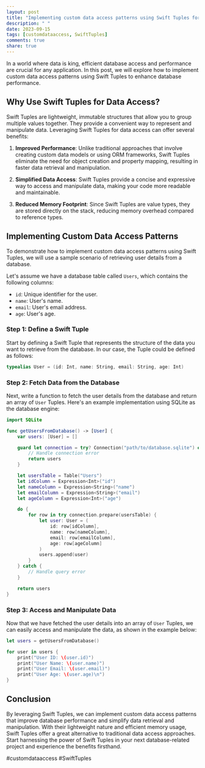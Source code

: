 ```yaml
---
layout: post
title: "Implementing custom data access patterns using Swift Tuples for improved database performance."
description: " "
date: 2023-09-15
tags: [customdataaccess, SwiftTuples]
comments: true
share: true
---
```


In a world where data is king, efficient database access and performance are crucial for any application. In this post, we will explore how to implement custom data access patterns using Swift Tuples to enhance database performance.

## Why Use Swift Tuples for Data Access?

Swift Tuples are lightweight, immutable structures that allow you to group multiple values together. They provide a convenient way to represent and manipulate data. Leveraging Swift Tuples for data access can offer several benefits:

1. **Improved Performance**: Unlike traditional approaches that involve creating custom data models or using ORM frameworks, Swift Tuples eliminate the need for object creation and property mapping, resulting in faster data retrieval and manipulation.

2. **Simplified Data Access**: Swift Tuples provide a concise and expressive way to access and manipulate data, making your code more readable and maintainable.

3. **Reduced Memory Footprint**: Since Swift Tuples are value types, they are stored directly on the stack, reducing memory overhead compared to reference types.

## Implementing Custom Data Access Patterns

To demonstrate how to implement custom data access patterns using Swift Tuples, we will use a sample scenario of retrieving user details from a database.

Let's assume we have a database table called `Users`, which contains the following columns:

- `id`: Unique identifier for the user.
- `name`: User's name.
- `email`: User's email address.
- `age`: User's age.

### Step 1: Define a Swift Tuple

Start by defining a Swift Tuple that represents the structure of the data you want to retrieve from the database. In our case, the Tuple could be defined as follows:

```swift
typealias User = (id: Int, name: String, email: String, age: Int)
```

### Step 2: Fetch Data from the Database

Next, write a function to fetch the user details from the database and return an array of `User` Tuples. Here's an example implementation using SQLite as the database engine:

```swift
import SQLite

func getUsersFromDatabase() -> [User] {
    var users: [User] = []

    guard let connection = try? Connection("path/to/database.sqlite") else {
        // Handle connection error
        return users
    }

    let usersTable = Table("Users")
    let idColumn = Expression<Int>("id")
    let nameColumn = Expression<String>("name")
    let emailColumn = Expression<String>("email")
    let ageColumn = Expression<Int>("age")

    do {
        for row in try connection.prepare(usersTable) {
            let user: User = (
                id: row[idColumn],
                name: row[nameColumn],
                email: row[emailColumn],
                age: row[ageColumn]
            )
            users.append(user)
        }
    } catch {
        // Handle query error
    }

    return users
}
```

### Step 3: Access and Manipulate Data

Now that we have fetched the user details into an array of `User` Tuples, we can easily access and manipulate the data, as shown in the example below:

```swift
let users = getUsersFromDatabase()

for user in users {
    print("User ID: \(user.id)")
    print("User Name: \(user.name)")
    print("User Email: \(user.email)")
    print("User Age: \(user.age)\n")
}
```

## Conclusion

By leveraging Swift Tuples, we can implement custom data access patterns that improve database performance and simplify data retrieval and manipulation. With their lightweight nature and efficient memory usage, Swift Tuples offer a great alternative to traditional data access approaches. Start harnessing the power of Swift Tuples in your next database-related project and experience the benefits firsthand.

#customdataaccess #SwiftTuples